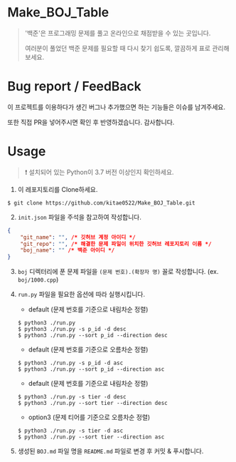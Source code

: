 <h1 style="font-weight:600">Make_BOJ_Table</h1>

> '백준'은 프로그래밍 문제를 풀고 온라인으로 채점받을 수 있는 곳입니다.
> 
> 여러분이 풀었던 백준 문제를 필요할 때 다시 찾기 쉽도록, 깔끔하게 표로 관리해보세요.

<h1 style="font-weight:600">Bug report / FeedBack</h1>
<p>이 프로젝트를 이용하다가 생긴 버그나 추가했으면 하는 기능들은 이슈를 남겨주세요.</p>
<p>또한 직접 PR을 넣어주시면 확인 후 반영하겠습니다. 감사합니다.</p>

<h1 style="font-weight:600">Usage</h1>

> ❗ 설치되어 있는 Python이 3.7 버전 이상인지 확인하세요.

1. 이 레포지토리를 Clone하세요.

```shell
$ git clone https://github.com/kitae0522/Make_BOJ_Table.git
```

2. `init.json` 파일을 주석을 참고하여 작성합니다.

```json
{
    "git_name": "", /* 깃허브 계정 아이디 */
    "git_repo": "", /* 해결한 문제 파일이 위치한 깃허브 레포지토리 이름 */
    "boj_name": "" /* 백준 아이디 */
}
```

3. `boj` 디렉터리에 푼 문제 파일을 `(문제 번호).(확장자 명)` 꼴로 작성합니다. (ex. `boj/1000.cpp`)

4. `run.py` 파일을 필요한 옵션에 따라 실행시킵니다.

    - default (문제 번호를 기준으로 내림차순 정렬)
    ```shell
    $ python3 ./run.py
    $ python3 ./run.py -s p_id -d desc
    $ python3 ./run.py --sort p_id --direction desc
    ```
    - default (문제 번호를 기준으로 오름차순 정렬)
    ```
    $ python3 ./run.py -s p_id -d asc
    $ python3 ./run.py --sort p_id --direction asc
    ```
    - default (문제 번호를 기준으로 내림차순 정렬)
    ```
    $ python3 ./run.py -s tier -d desc
    $ python3 ./run.py --sort tier --direction desc
    ```
    - option3 (문제 티어를 기준으로 오름차순 정렬)
    ```
    $ python3 ./run.py -s tier -d asc
    $ python3 ./run.py --sort tier --direction asc
    ```
5. 생성된 `BOJ.md` 파일 명을 `README.md` 파일로 변경 후 커밋 & 푸시합니다.
